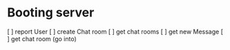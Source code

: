 # Booting server

[ ] report User
[ ] create Chat room
[ ] get chat rooms
[ ] get new Message
[ ] get chat room (go into)